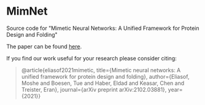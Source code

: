 # MimNet
Source code for "Mimetic Neural Networks: A Unified Framework for Protein Design and Folding"

The paper can be found [here](https://www.frontiersin.org/articles/10.3389/fbinf.2022.715006/full).

If you find our work useful for your research please consider citing:


>@article{eliasof2021mimetic,
  title={Mimetic neural networks: A unified framework for protein design and folding},
  author={Eliasof, Moshe and Boesen, Tue and Haber, Eldad and Keasar, Chen and Treister, Eran},
  journal={arXiv preprint arXiv:2102.03881},
  year={2021}}
